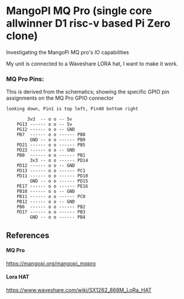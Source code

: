 # MangoPI MQ Pro (single core allwinner D1 risc-v based Pi Zero clone)
Investigating the MangoPi MQ pro's IO capabilities

My unit is connected to a Waveshare LORA hat, I want to make it work.

### MQ Pro Pins:
This is derived from the schematics; showing the specific GPIO pin assignments on the MQ Pro GPIO connector

```text
looking down, Pin1 is top left, Pin40 bottom right

        3v3  -- o o -- 5v
    PG13 ------ o o -- 5v
    PG12 ------ o o -- GND
    PB7  ------ o o ------ PB8
         GND -- o o ------ PB9
    PD21 ------ o o ------ PB5
    PD22 ------ o o -- GND
    PB0  ------ o o ------ PB1
         3v3 -- o o ------ PD14
    PD12 ------ o o -- GND
    PD13 ------ o o ------ PC1
    PD11 ------ o o ------ PD10
         GND -- o o ------ PD15
    PE17 ------ o o ------ PE16
    PB10 ------ o o -- GND
    PB11 ------ o o ------ PC0
    PB12 ------ o o -- GND
    PB6  ------ o o ------ PB2
    PD17 ------ o o ------ PB3
         GND -- o o ------ PB4

```


## References
#### MQ Pro
https://mangopi.org/mangopi_mqpro
#### Lora HAT
https://www.waveshare.com/wiki/SX1262_868M_LoRa_HAT

